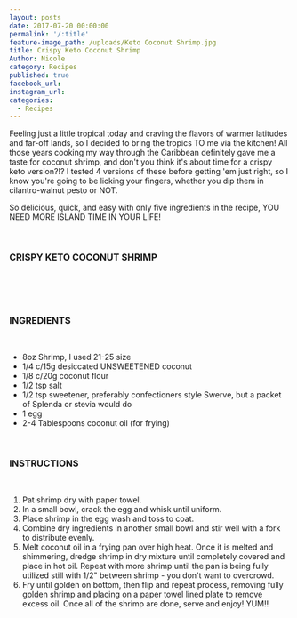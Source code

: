 ```yaml
---
layout: posts
date: 2017-07-20 00:00:00
permalink: '/:title'
feature-image_path: /uploads/Keto Coconut Shrimp.jpg
title: Crispy Keto Coconut Shrimp
Author: Nicole
category: Recipes
published: true
facebook_url:
instagram_url:
categories:
  - Recipes
---
```


Feeling just a little tropical today and craving the flavors of warmer latitudes and far-off lands, so I decided to bring the tropics TO me via the kitchen! All those years cooking my way through the Caribbean definitely gave me a taste for coconut shrimp, and don't you think it's about time for a crispy keto version?!? I tested 4 versions of these before getting 'em just right, so I know you're going to be licking your fingers, whether you dip them in cilantro-walnut pesto or NOT.

So delicious, quick, and easy with only five ingredients in the recipe, YOU NEED MORE ISLAND TIME IN YOUR LIFE! 

 

### CRISPY KETO COCONUT SHRIMP

 

#####  

### INGREDIENTS

 

* 8oz Shrimp, I used 21-25 size
* 1/4 c/15g desiccated UNSWEETENED coconut
* 1/8 c/20g coconut flour
* 1/2 tsp salt
* 1/2 tsp sweetener, preferably confectioners style Swerve, but a packet of Splenda or stevia would do
* 1 egg
* 2-4 Tablespoons coconut oil (for frying)

 

### INSTRUCTIONS

 

1. Pat shrimp dry with paper towel.
2. In a small bowl, crack the egg and whisk until uniform.
3. Place shrimp in the egg wash and toss to coat.
4. Combine dry ingredients in another small bowl and stir well with a fork to distribute evenly.
5. Melt coconut oil in a frying pan over high heat. Once it is melted and shimmering, dredge shrimp in dry mixture until completely covered and place in hot oil. Repeat with more shrimp until the pan is being fully utilized still with 1/2" between shrimp - you don't want to overcrowd.
6. Fry until golden on bottom, then flip and repeat process, removing fully golden shrimp and placing on a paper towel lined plate to remove excess oil. Once all of the shrimp are done, serve and enjoy! YUM!!